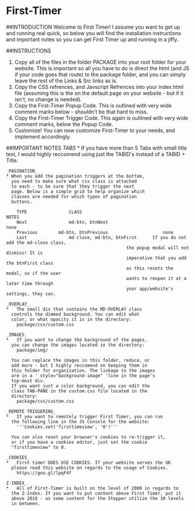 # First-Timer
##INTRODUCTION
Welcome to First Timer! I assume you want to
get up and running real quick, so below you
will find the installation instructions and
important notes so you can get First Timer
up and running in a jiffy.

##INSTRUCTIONS
  1)	Copy all of the files in the folder PACKAGE into
      your root folder for your website. This is
      important so all you have to do is direct the
      html (and JS if your code goes that route) to
      the package folder, and you can simply leave
      the rest of the Links & Src links as is.
  2)	Copy the CSS refrences, and Javscript Refrences
      into your index.html file (assuming this is the
      on the default page on your website - but if it
      isn't, no change is needed).
  3)	Copy the First-Timer Popup Code. This is outlined
      with very wide comment marks below - shouldn't be
      that hard to miss.
  4) 	Copy the First-Timer Trigger Code. This again is
      outlined with very wide comment marks, below the
      Popup Code.
  5)	Customize! You can now customize First-Timer to
      your needs, and implement accordingly.

##IMPORTANT NOTES
    _TABS_
    * If you have more than 5 Tabs with small title text,
      I would highly reccomend using just the TABID's
      instead of a TABID + Title.

    _PAGINATION_
    * When you add the pagination triggers at the bottom,
      you need to make sure what css class is attached
      to each - to be sure that they trigger the next
      page. Below is a simple grid to help organize which
      classes are needed for which types of pagination
      buttons.

        TYPE				CLASS													NOTES
        Next				md-btn, btnNext								none
        Previous		md-btn, btnPrevious						none
        Last				md-close, md-btn, btnFirst		If you do not add the md-close class,
                                                  the popup modal will not dismiss! It is
                                                  imperative that you add the btnFirst class
                                                  as this resets the modal, so if the user
                                                  wants to reopen it at a later time through
                                                  your app/website's settings, they can.

    _OVERLAY_
    *	The small div that contains the MD-OVERLAY class
      controls the dimmed background. You can edit what
      color, or what opacity it is in the directory:
        package/css/custom.css

    _IMAGES_
    *	If you want to change the background of the pages,
      you can change the images located in the directory:
        package/img/

      You can replace the images in this folder, reduce, or
      add more - but I highly reccomend on keeping them in
      this folder for organization. The linkage to the images
      are in a ' style="background-image" 'line in the page's
      top-most div.
      If you want just a color background, you can edit the
      class TAB-PANE in the custom.css file located in the
      directory:
        package/css/custom.css

    _REMOTE TRIGGERING_
    *	If you want to remotely trigger First Timer, you can run
      the following line in the JS Console for the website:
        '''Cookies.set('firsttimeview', '0')'''

      You can also reset your browser's cookies to re-trigger it,
      or if you have a cookies editor, just set the cookie
      "firsttimeview" to 0.

    _COOKIES_
    *	First timer DOES USE COOKIES. If your website serves the UK
      please read this website on regards to the usage of Cookies.
        https://goo.gl/lpqF4f

    Z-INDEX_
    *	All of First-Timer is built on the level of 2000 in regards to
      the Z-Index. If you want to put content above First Timer, put it
      above 2010 - as some content for the Stepper utilize the 10 levels
      in between.
